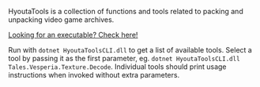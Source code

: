 HyoutaTools is a collection of functions and tools related to packing and unpacking video game archives.

[Looking for an executable? Check here!](https://github.com/AdmiralCurtiss/HyoutaTools/actions)

Run with `dotnet HyoutaToolsCLI.dll` to get a list of available tools. Select a tool by passing it as the first parameter, eg. `dotnet HyoutaToolsCLI.dll Tales.Vesperia.Texture.Decode`. Individual tools should print usage instructions when invoked without extra parameters.
